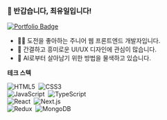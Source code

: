 ### 👋 반갑습니다, 최유일입니다!

[![Portfolio Badge](https://img.shields.io/badge/Portfolio-ffffff?style=for-the-badge&logo=Notion&logoColor=black)](https://rust-ocicat-1b0.notion.site/f61c9cea780144819507bf0616d3bd70?pvs=74)

* 👨‍💻 도전을 좋아하는 주니어 웹 프론트엔드 개발자입니다. 
* 🎨 간결하고 흥미로운 UI/UX 디자인에 관심이 많습니다. 
* 🤖 AI로부터 살아남기 위한 방법을 물색하고 있습니다. 
  
**테크 스텍**  

<p>
  <img alt="HTML5" src="https://img.shields.io/badge/html5-%23E34F26.svg?style=for-the-badge&logo=html5&logoColor=white"/>&nbsp
  <img alt="CSS3" src="https://img.shields.io/badge/css3-%231572B6.svg?style=for-the-badge&logo=css3&logoColor=white"/>&nbsp
  <br>
  <img alt="JavaScript" src="https://img.shields.io/badge/javascript-%23323330.svg?style=for-the-badge&logo=javascript&logoColor=%23F7DF1E"/>&nbsp
  <img alt="TypeScript" src="https://img.shields.io/badge/typescript-%23007ACC.svg?style=for-the-badge&logo=typescript&logoColor=white"/>&nbsp
  <br>
  <img alt="React" src="https://img.shields.io/badge/react-%2320232a.svg?style=for-the-badge&logo=react&logoColor=%2361DAFB"/>&nbsp
  <img alt="Next.js" src="https://img.shields.io/badge/next%20js-000000?style=for-the-badge&logo=nextdotjs&logoColor=white"/>
  <br>
  <img alt="Redux" src="https://img.shields.io/badge/redux-%23593d88.svg?style=for-the-badge&logo=redux&logoColor=white"/>&nbsp
  <img alt="MongoDB" src="https://img.shields.io/badge/MongoDB-%47A248.svg?style=for-the-badge&logo=MongoDB&logoColor=black"/>&nbsp
</p>
